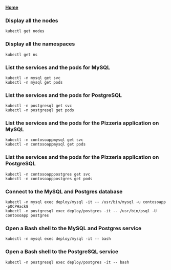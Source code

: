 **[Home](../README.md)**

### Display  all the nodes

```
kubectl get nodes
```

### Display all the namespaces 

```
kubectl get ns
```

### List the services and the pods for MySQL

```
kubectl -n mysql get svc
kubectl -n mysql get pods
```

### List the services and the pods for PostgreSQL

```
kubectl -n postgresql get svc
kubectl -n postgresql get pods
```


### List the services and the pods for the Pizzeria application on MySQL

```
kubectl -n contosoappmysql get svc
kubectl -n contosoappmysql get pods
```

### List the services and the pods for the Pizzeria application on PostgreSQL

```
kubectl -n contosoapppostgres get svc
kubectl -n contosoapppostgres get pods
```

### Connect to the MySQL and Postgres database

```
kubectl -n mysql exec deploy/mysql -it -- /usr/bin/mysql -u contosoapp -pOCPHack8
kubectl -n postgresql exec deploy/postgres -it -- /usr/bin/psql -U contosoapp postgres
```


### Open a Bash shell to the MySQL and Postgres service
```
kubectl -n mysql exec deploy/mysql -it -- bash
```

### Open a Bash shell to the PostgreSQL service
```
kubectl -n postgresql exec deploy/postgres -it -- bash
```
